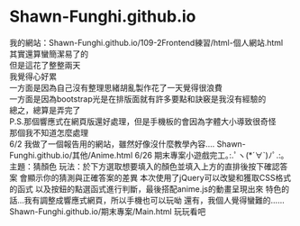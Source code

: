 # Shawn-Funghi.github.io
我的網站：Shawn-Funghi.github.io/109-2Frontend練習/html-個人網站.html  
其實還算蠻簡潔易了的  
但是這花了整整兩天  
我覺得心好累  
一方面是因為自己沒有整理思緒胡亂製作花了一天覺得很浪費  
一方面是因為bootstrap光是在排版面就有許多要點和訣竅是我沒有經驗的  
總之，總算是弄完了   
P.S.那個響應式在網頁版還好處理，但是手機板的會因為字體大小導致很奇怪  
那個我不知道怎麼處理  
6/2
我做了一個報告用的網站，雖然好像沒什麼教學內容....
Shawn-Funghi.github.io/其他/Anime.html
6/26
期末專案小遊戲完工｡:.ﾟヽ(*´∀`)ﾉﾟ.:｡
主題：猜顏色
玩法：於下方選取想要填入的顏色並填入上方的直排後按下確認答案
會顯示你的猜測與正確答案的差異
本次使用了jQuery可以改變和獲取CSS格式的函式
以及按鈕的點選函式進行判斷，最後搭配anime.js的動畫呈現出來
特色的話...我有調整成響應式網頁，所以手機也可以玩呦
還有，我個人覺得蠻難的......
Shawn-Funghi.github.io/期末專案/Main.html
玩玩看吧

